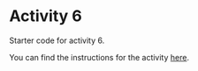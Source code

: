 # Activity 6

Starter code for activity 6.

You can find the instructions for the activity [here](https://gitlab.cs.mcgill.ca/martin/comp-303-fall-2020/-/blob/master/activities/Activity6.md).